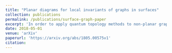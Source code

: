 ```yaml
---
title: "Planar diagrams for local invariants of graphs in surfaces"
collection: publications
permalink: /publications/surface-graph-paper
excerpt: 'In order to apply quantum topology methods to non-planar graphs, we define a planar diagram category that describes the local topology of embeddings of graphs into surfaces. We also discuss an extension of the flow polynomial called the S-polynomial and relate it to the Yamada and Penrose polynomials.'
date: 2018-05-01
venue: 'arXiv'
paperurl: 'https://arxiv.org/abs/1805.00575v1'
citation: 
---
```

